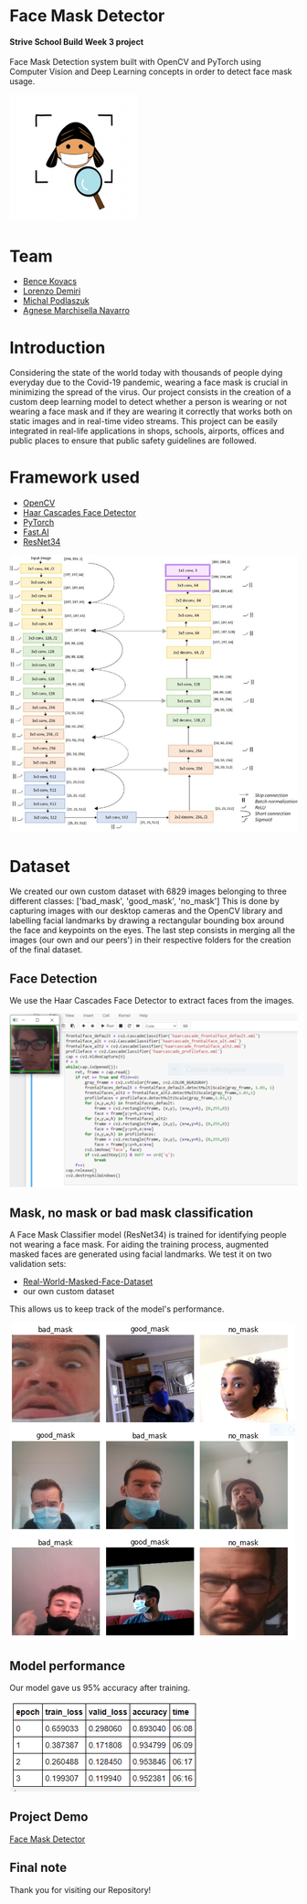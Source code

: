 
# Face Mask Detector 
#### Strive School Build Week 3 project
Face Mask Detection system built with OpenCV and PyTorch using Computer Vision and Deep Learning concepts in order to detect face mask usage.

![](small.png)


# Team
* [Bence Kovacs](https://github.com/kovacsbelsen)
* [Lorenzo Demiri](https://github.com/lorenzodemiri)
* [Michal Podlaszuk](https://github.com/MichalPodlaszuk)
* [Agnese Marchisella Navarro](https://github.com/comicodex)


# Introduction
Considering the state of the world today with thousands of people dying everyday due to the Covid-19 pandemic, wearing a face mask is crucial in minimizing the spread of the virus. Our project consists in the creation of a custom deep learning model to detect whether a person is wearing or not wearing a face mask and if they are wearing it correctly that works both on static images and in real-time video streams. This project can be easily integrated in real-life applications in shops, schools, airports, offices and public places to ensure that public safety guidelines are followed.


# Framework used
* [OpenCV](https://opencv.org)
* [Haar Cascades Face Detector](https://github.com/opencv/opencv/tree/master/data/haarcascades)
* [PyTorch](https://pytorch.org)
* [Fast.AI](https://docs.fast.ai)
* [ResNet34](https://https://pytorch.org/hub/pytorch_vision_resnet/)

![](resnet34architecture.jpg)


# Dataset
We created our own custom dataset with 6829 images belonging to three different classes:  ['bad_mask', 'good_mask', 'no_mask'] 
This is done by capturing images with our desktop cameras and the OpenCV library and labelling facial landmarks by drawing a rectangular bounding box around the face and keypoints on the eyes. The last step consists in merging all the images (our own and our peers') in their respective folders for the creation of the final dataset.


## Face Detection
We use the Haar Cascades Face Detector to extract faces from the images.

![](faceextraction.PNG)


## Mask, no mask or bad mask classification
A Face Mask Classifier model (ResNet34) is trained for identifying people not wearing a face mask. For aiding the training process, augmented masked faces are generated using facial landmarks. We test it on two validation sets:

* [Real-World-Masked-Face-Dataset](https://github.com/X-zhangyang/Real-World-Masked-Face-Dataset)
* our own custom dataset

This allows us to keep track of the model's performance. 

![](classification.PNG)


## Model performance
Our model gave us 95% accuracy after training.

![](accuracy.PNG)


## Project Demo
[Face Mask Detector](https://drive.google.com/file/d/1h1-cLRCltDYIkGdMwj1TToPM6Fnqy6jP/view)


## Final note
Thank you for visiting our Repository!

